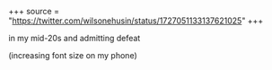 +++
source = "https://twitter.com/wilsonehusin/status/1727051133137621025"
+++

in my mid-20s and admitting defeat

(increasing font size on my phone)
